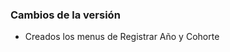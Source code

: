 <h3>Cambios de la versión</h3>

<ul>
    <li>Creados los menus de Registrar Año y Cohorte</li>
</ul>        